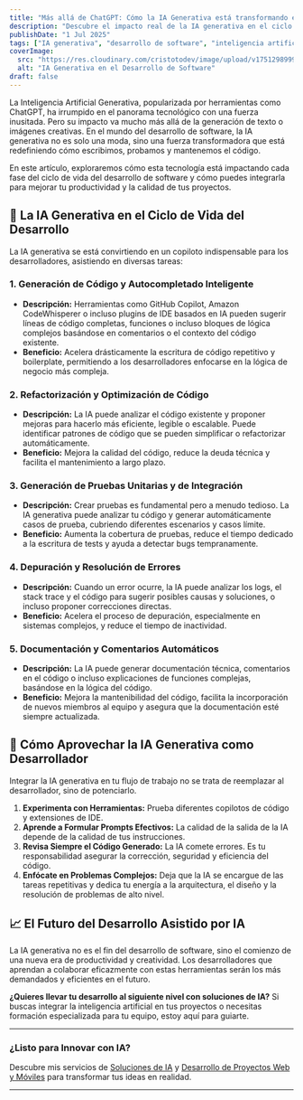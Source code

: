```yaml
---
title: "Más allá de ChatGPT: Cómo la IA Generativa está transformando el desarrollo de software"
description: "Descubre el impacto real de la IA generativa en el ciclo de vida del desarrollo de software. Explora casos de uso prácticos, desde la escritura de código hasta la depuración, y cómo los desarrolladores pueden aprovechar estas herramientas para ser más eficientes."
publishDate: "1 Jul 2025"
tags: ["IA generativa", "desarrollo de software", "inteligencia artificial", "automatización", "productividad", "ChatGPT"]
coverImage:
  src: "https://res.cloudinary.com/cristotodev/image/upload/v1751298999/cristotodev/blog/chatgpt_zzwnyo.webp" 
  alt: "IA Generativa en el Desarrollo de Software"
draft: false
---
```

La Inteligencia Artificial Generativa, popularizada por herramientas como ChatGPT, ha irrumpido en el panorama tecnológico con una fuerza inusitada. Pero su impacto va mucho más allá de la generación de texto o imágenes creativas. En el mundo del desarrollo de software, la IA generativa no es solo una moda, sino una fuerza transformadora que está redefiniendo cómo escribimos, probamos y mantenemos el código.

En este artículo, exploraremos cómo esta tecnología está impactando cada fase del ciclo de vida del desarrollo de software y cómo puedes integrarla para mejorar tu productividad y la calidad de tus proyectos.

## 🤖 La IA Generativa en el Ciclo de Vida del Desarrollo

La IA generativa se está convirtiendo en un copiloto indispensable para los desarrolladores, asistiendo en diversas tareas:

### 1. Generación de Código y Autocompletado Inteligente
-   **Descripción:** Herramientas como GitHub Copilot, Amazon CodeWhisperer o incluso plugins de IDE basados en IA pueden sugerir líneas de código completas, funciones o incluso bloques de lógica complejos basándose en comentarios o el contexto del código existente.
-   **Beneficio:** Acelera drásticamente la escritura de código repetitivo y boilerplate, permitiendo a los desarrolladores enfocarse en la lógica de negocio más compleja.

### 2. Refactorización y Optimización de Código
-   **Descripción:** La IA puede analizar el código existente y proponer mejoras para hacerlo más eficiente, legible o escalable. Puede identificar patrones de código que se pueden simplificar o refactorizar automáticamente.
-   **Beneficio:** Mejora la calidad del código, reduce la deuda técnica y facilita el mantenimiento a largo plazo.

### 3. Generación de Pruebas Unitarias y de Integración
-   **Descripción:** Crear pruebas es fundamental pero a menudo tedioso. La IA generativa puede analizar tu código y generar automáticamente casos de prueba, cubriendo diferentes escenarios y casos límite.
-   **Beneficio:** Aumenta la cobertura de pruebas, reduce el tiempo dedicado a la escritura de tests y ayuda a detectar bugs tempranamente.

### 4. Depuración y Resolución de Errores
-   **Descripción:** Cuando un error ocurre, la IA puede analizar los logs, el stack trace y el código para sugerir posibles causas y soluciones, o incluso proponer correcciones directas.
-   **Beneficio:** Acelera el proceso de depuración, especialmente en sistemas complejos, y reduce el tiempo de inactividad.

### 5. Documentación y Comentarios Automáticos
-   **Descripción:** La IA puede generar documentación técnica, comentarios en el código o incluso explicaciones de funciones complejas, basándose en la lógica del código.
-   **Beneficio:** Mejora la mantenibilidad del código, facilita la incorporación de nuevos miembros al equipo y asegura que la documentación esté siempre actualizada.

## 🚀 Cómo Aprovechar la IA Generativa como Desarrollador

Integrar la IA generativa en tu flujo de trabajo no se trata de reemplazar al desarrollador, sino de potenciarlo.

1.  **Experimenta con Herramientas:** Prueba diferentes copilotos de código y extensiones de IDE.
2.  **Aprende a Formular Prompts Efectivos:** La calidad de la salida de la IA depende de la calidad de tus instrucciones.
3.  **Revisa Siempre el Código Generado:** La IA comete errores. Es tu responsabilidad asegurar la corrección, seguridad y eficiencia del código.
4.  **Enfócate en Problemas Complejos:** Deja que la IA se encargue de las tareas repetitivas y dedica tu energía a la arquitectura, el diseño y la resolución de problemas de alto nivel.

## 📈 El Futuro del Desarrollo Asistido por IA

La IA generativa no es el fin del desarrollo de software, sino el comienzo de una nueva era de productividad y creatividad. Los desarrolladores que aprendan a colaborar eficazmente con estas herramientas serán los más demandados y eficientes en el futuro.

**¿Quieres llevar tu desarrollo al siguiente nivel con soluciones de IA?** Si buscas integrar la inteligencia artificial en tus proyectos o necesitas formación especializada para tu equipo, estoy aquí para guiarte.

---
### **¿Listo para Innovar con IA?**
Descubre mis servicios de [Soluciones de IA](/services#ia) y [Desarrollo de Proyectos Web y Móviles](/services#desarrollo) para transformar tus ideas en realidad.

---